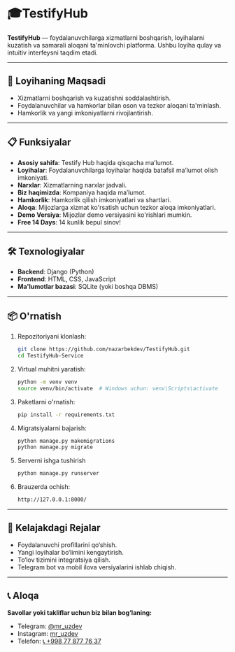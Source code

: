 # 🎓TestifyHub

**TestifyHub** — foydalanuvchilarga xizmatlarni boshqarish, loyihalarni kuzatish va samarali aloqani ta'minlovchi platforma. Ushbu loyiha qulay va intuitiv interfeysni taqdim etadi.

---

## 🎯 Loyihaning Maqsadi

- Xizmatlarni boshqarish va kuzatishni soddalashtirish.
- Foydalanuvchilar va hamkorlar bilan oson va tezkor aloqani ta'minlash.
- Hamkorlik va yangi imkoniyatlarni rivojlantirish.

---

## 📋 Funksiyalar

- **Asosiy sahifa**: Testify Hub haqida qisqacha ma’lumot.
- **Loyihalar**: Foydalanuvchilarga loyihalar haqida batafsil ma’lumot olish imkoniyati.
- **Narxlar**: Xizmatlarning narxlar jadvali.
- **Biz haqimizda**: Kompaniya haqida ma’lumot.
- **Hamkorlik**: Hamkorlik qilish imkoniyatlari va shartlari.
- **Aloqa**: Mijozlarga xizmat ko'rsatish uchun tezkor aloqa imkoniyatlari.
- **Demo Versiya**: Mijozlar demo versiyasini ko'rishlari mumkin.
- **Free 14 Days**: 14 kunlik bepul sinov!

---

## 🛠 Texnologiyalar

- **Backend**: Django (Python)
- **Frontend**: HTML, CSS, JavaScript
- **Ma'lumotlar bazasi**: SQLite (yoki boshqa DBMS)

---

## 📦 O'rnatish

1. Repozitoriyani klonlash:
   ```bash
   git clone https://github.com/nazarbekdev/TestifyHub.git
   cd TestifyHub-Service
2. Virtual muhitni yaratish:
   ```bash
   python -m venv venv
   source venv/bin/activate  # Windows uchun: venv\Scripts\activate
3. Paketlarni o'rnatish:
   ```bash
   pip install -r requirements.txt
4. Migratsiyalarni bajarish:
   ```bash
   python manage.py makemigrations
   python manage.py migrate
5. Serverni ishga tushirish
   ```bash
   python manage.py runserver
6. Brauzerda ochish:
   ```bash
   http://127.0.0.1:8000/
---
## 🚀 Kelajakdagi Rejalar
- Foydalanuvchi profillarini qo‘shish.
- Yangi loyihalar bo‘limini kengaytirish.
- To‘lov tizimini integratsiya qilish.
- Telegram bot va mobil ilova versiyalarini ishlab chiqish.
---
## 📞 Aloqa

**Savollar yoki takliflar uchun biz bilan bog‘laning:**

- Telegram: [@mr_uzdev](https://t.me/mr_uzdev)
- Instagram: [mr_uzdev](https://instagram.com/mr_uzdev)
- Telefon: [📞 +998 77 877 76 37](tel:+998778777637)


